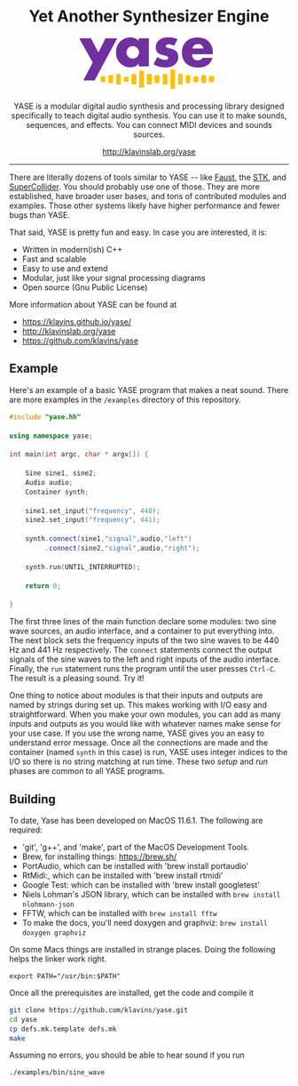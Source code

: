 <div class='showy' style='text-align: center;'>
  <h1 class='github-only'>Yet Another Synthesizer Engine</h1>
  <img class='github-only' src="yase-logo.png" height=100px>
  <p>YASE is a modular digital audio synthesis and processing library designed specifically to teach digital audio synthesis. You can use it to make sounds, sequences, and effects. You can connect MIDI devices and sounds sources.</p>
  <a href="http://klavinslab.org/yase" class='github-only'>http://klavinslab.org/yase</a>
  <br class='github-only'>
</div>

<hr class='github-only'>

There are literally dozens of tools similar to YASE -- like [Faust](https://faust.grame.fr/), the [STK](https://ccrma.stanford.edu/software/stk/), and [SuperCollider](https://github.com/supercollider/supercollider). You should probably use one of those. They are more established, have broader user bases, and tons of contributed modules and examples. Those other systems likely have higher performance and fewer bugs than YASE. 

That said, YASE is pretty fun and easy. In case you are interested, it is:
- Written in modern(ish) C++
- Fast and scalable
- Easy to use and extend
- Modular, just like your signal processing diagrams
- Open source (Gnu Public License)

More information about YASE can be found at
<ul>
<li><a href="https://klavins.github.io/yase/">https://klavins.github.io/yase/</a></li>
<li><a href="http://klavinslab.org/yase" >http://klavinslab.org/yase</a></li>
<li><a href="https://github.com/klavins/yase" >https://github.com/klavins/yase</a></li>
</ul>

<h2>Example</h2>

Here's an example of a basic YASE program that makes a neat sound. There are more examples in the `/examples` directory of this repository. 

```cpp
#include "yase.hh"

using namespace yase;

int main(int argc, char * argv[]) {

    Sine sine1, sine2;
    Audio audio;
    Container synth;
    
    sine1.set_input("frequency", 440);
    sine2.set_input("frequency", 441);

    synth.connect(sine1,"signal",audio,"left")
         .connect(sine2,"signal",audio,"right");

    synth.run(UNTIL_INTERRUPTED);

    return 0; 

}
```

The first three lines of the main function declare some modules: two sine wave sources, an audio interface, and a container to put everything into. The next block sets the frequency inputs of the two sine waves to be 440 Hz and 441 Hz respectively. The `connect` statements connect the output signals of the sine waves to the left and right inputs of the audio interface. Finally, the `run` statement runs the program until the user presses `Ctrl-C`. The result is a pleasing sound. Try it!

One thing to notice about modules is that their inputs and outputs are named by strings during set up. This makes working with I/O easy and straightforward. When you make your own modules, you can add as many inputs and outputs as you would like with whatever names make sense for your use case. If you use the wrong name, YASE gives you an easy to understand error message. Once all the connections are made and the container (named `synth` in this case) is run, YASE uses integer indices to the I/O so there is no string matching at run time. These two *setup* and *run* phases are common to all YASE programs. 

<h2>Building</h2>

To date, Yase has been developed on MacOS 11.6.1. The following are required:
- 'git', 'g++', and 'make', part of the MacOS Development Tools.
- Brew, for installing things: https://brew.sh/
- PortAudio, which can be installed with 'brew install portaudio'
- RtMidi:, which can be installed with 'brew install rtmidi'
- Google Test: which can be installed with 'brew install googletest'
- Niels Lohman's JSON library, which can be installed with `brew install nlohmann-json`
- FFTW, which can be installed with `brew install fftw`
- To make the docs, you'll need doxygen and graphviz: `brew install doxygen graphviz`

On some Macs things are installed in strange places. Doing the following helps the linker work right.
```
export PATH="/usr/bin:$PATH"
```

Once all the prerequisites are installed, get the code and compile it

```bash
git clone https://github.com/klavins/yase.git
cd yase
cp defs.mk.template defs.mk
make
```

Assuming no errors, you should be able to hear sound if you run
```bash
./examples/bin/sine_wave
```

